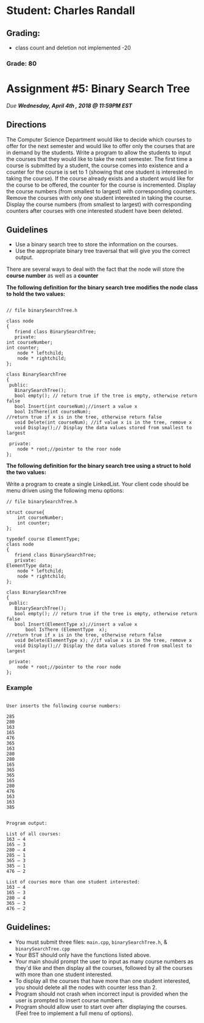 # Student: Charles Randall

## Grading: 

- class count and deletion not implemented -20

### Grade: 80


# Assignment #5: Binary Search Tree

*Due **Wednesday, April 4th , 2018 @ 11:59PM EST***

## Directions
The Computer Science Department would like to decide which courses to offer for the next semester and would like to 
offer only the courses that are in demand by the students.  Write a program to allow the students to input the courses 
that they would like to take the next semester. The first time a course is submitted by a student, the course comes 
into existence and a counter for the course is set to 1 (showing that one student is interested in taking the course). 
If the course already exists and a student would like for the course to be offered, the counter for the course is 
incremented. Display the course numbers (from smallest to largest) with corresponding counters. Remove the courses 
with only one student interested in taking the course. Display the course numbers (from smallest to largest) with 
corresponding counters after courses with one interested student have been deleted.


## Guidelines

-	Use a binary search tree to store the information on the courses. 
-	Use the appropriate binary tree traversal that will give you the correct output. 


There are several ways to deal with the fact that the node will store the **course number** as well as a **counter**


**The following definition for the binary search tree modifies the node class to hold the two values:**


```

// file binarySearchTree.h

class node
{
   friend class BinarySearchTree;
   private:
int courseNumber;
int counter;
   	node * leftchild;
   	node * rightchild;
};

class BinarySearchTree
{
 public: 
   BinarySearchTree();
   bool empty(); // return true if the tree is empty, otherwise return false
   bool Insert(int courseNum);//insert a value x 
   bool IsThere(int courseNum); 
//return true if x is in the tree, otherwise return false
   void Delete(int courseNum); //if value x is in the tree, remove x
   void Display();// Display the data values stored from smallest to largest
  
 private:
	node * root;//pointer to the roor node
};

```


**The following definition for the binary search tree using a struct to hold the two values:**



Write a program to create a single LinkedList. Your client code should be menu driven using the following menu options:

```
// file binarySearchTree.h

struct course{
	int courseNumber;
	int counter;
};

typedef course ElementType;
class node
{
   friend class BinarySearchTree;
   private:
ElementType data;
   	node * leftchild;
   	node * rightchild;
};

class BinarySearchTree
{
 public: 
   BinarySearchTree();
   bool empty(); // return true if the tree is empty, otherwise return false
   bool Insert(ElementType x);//insert a value x 
       bool IsThere (ElementType  x); 
//return true if x is in the tree, otherwise return false
   void Delete(ElementType x); //if value x is in the tree, remove x
   void Display();// Display the data values stored from smallest to largest
  
 private:
	node * root;//pointer to the roor node
};

```


### Example
```

User inserts the following course numbers:

285
280
163
165
476
365
163
280
280
165
365
365
165
280
476
163
163
385


Program output:

List of all courses:
163 – 4
165 – 3
280 – 4
285 – 1
365 – 3
385 – 1
476 – 2

List of courses more than one student interested:
163 – 4
165 – 3
280 – 4
365 – 3
476 – 2

```


## Guidelines:

- You must submit three files: `main.cpp`, `binarySearchTree.h`, & `binarySearchTree.cpp`
- Your BST should only have the functions listed above.
- Your main should prompt the user to input as many course numbers as they'd like and then display all the courses, 
followed by all the courses with more than one student interested.
- To display all the courses that have more than one student interested, you should delete all the nodes with counter less than 2.
- Program should not crash when incorrect input is provided when the user is prompted to insert course numbers.
- Program should allow user to start over after displaying the courses. (Feel free to implement a full menu of options).
